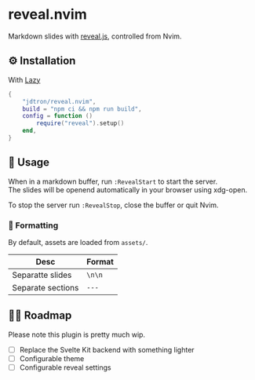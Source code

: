 # reveal.nvim
Markdown slides with [reveal.js](https://revealjs.com/), controlled from Nvim.

## ⚙️ Installation
With [Lazy](https://github.com/folke/lazy.nvim)
```lua
{
    "jdtron/reveal.nvim",
    build = "npm ci && npm run build",
    config = function ()
        require("reveal").setup()
    end,
}
```

## 👾 Usage
When in a markdown buffer, run `:RevealStart` to start the server.  
The slides will be openend automatically in your browser using xdg-open.

To stop the server run `:RevealStop`, close the buffer or quit Nvim.

### 📝 Formatting
By default, assets are loaded from `assets/`.

| Desc              | Format |
|-------------------|--------|
| Separatte slides  | `\n\n` |
| Separate sections | `---`  |

## 🧑‍💻 Roadmap
Please note this plugin is pretty much wip.

- [ ] Replace the Svelte Kit backend with something lighter
- [ ] Configurable theme
- [ ] Configurable reveal settings
